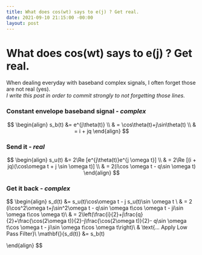 ```yaml
---
title: What does cos(wt) says to e(j) ? Get real.
date: 2021-09-10 21:15:00 -00:00
layout: post
---
```

# **What does cos(wt) says to e(j) ? Get real.**

When dealing everyday with baseband complex signals, I often forget those are not real (yes).  
*I write this post in order to commit strongly to not forgetting those lines.*

### Constant envelope baseband signal - *complex*

$$
\begin{align}
    s_b(t) &= e^{j\theta(t)} \\
    & = \cos\theta(t)+j\sin\theta(t) \\
    & = i + jq
\end{align}
 $$

 ### Send it - *real*

$$
\begin{align}
    s_u(t) &= 2\Re [e^{j\theta(t)}e^{j \omega t}] \\
    & = 2\Re [(i + jq)(\cos\omega t + j \sin \omega t)] \\
    & = 2(i\cos \omega t - q\sin \omega t)
\end{align}
 $$

 ### Get it back - *complex*

$$
\begin{align}
    s_d(t) &= s_u(t)\cos\omega t - j s_u(t)\sin \omega t \\
    & = 2 (i\cos^2\omega t+j\sin^2\omega t - q\sin \omega t\cos \omega t - ji\sin \omega t\cos \omega t)\\
    & = 2\left(\frac{i}{2}+j\frac{q}{2}+\frac{\cos(2\omega t)}{2}-j\frac{\cos(2\omega t)}{2}- q\sin \omega t\cos \omega t - ji\sin \omega t\cos \omega t\right)\\
    & \text{... Apply Low Pass Filter}\\
    \mathbf{}{s_d(t)} &= s_b(t)
    
\end{align}
 $$